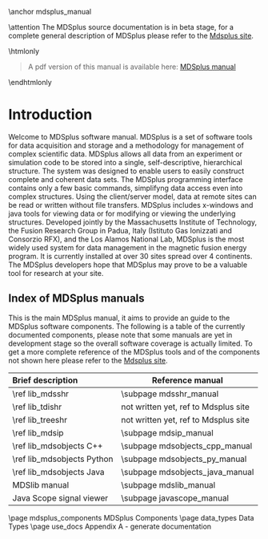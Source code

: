 
\anchor mdsplus_manual

\attention 
The MDSplus source documentation is in beta stage, for a complete general
description of MDSplus please refer to the [Mdsplus
site](http://www.mdsplus.org).

\htmlonly 
<blockquote class="doxtable">
<p>A pdf version of this manual is available here: <a href="../docs.pdf">MDSplus manual</a></p>
</blockquote> 
\endhtmlonly


Introduction
============

Welcome to MDSplus software manual. MDSplus is a set of software tools for data
acquisition and storage and a methodology for management of complex scientific
data. MDSplus allows all data from an experiment or simulation code to be
stored into a single, self-descriptive, hierarchical structure. The system was
designed to enable users to easily construct complete and coherent data sets.
The MDSplus programming interface contains only a few basic commands,
simplifyng data access even into complex structures. Using the client/server
model, data at remote sites can be read or written without file transfers.
MDSplus includes x-windows and java tools for viewing data or for modifying or
viewing the underlying structures. Developed jointly by the Massachusetts
Institute of Technology, the Fusion Research Group in Padua, Italy (Istituto
Gas Ionizzati and Consorzio RFX), and the Los Alamos National Lab, MDSplus is
the most widely used system for data management in the magnetic fusion energy
program. It is currently installed at over 30 sites spread over 4 continents.
The MDSplus developers hope that MDSplus may prove to be a valuable tool for
research at your site.


Index of MDSplus manuals
------------------------

This is the main MDSplus manual, it aims to provide an guide to the MDSplus
software components. The following is a table of the currently documented
components, please note that some manuals are yet in development stage so the
overall software coverage is actually limited. To get a more complete reference
of the MDSplus tools and of the components not shown here please refer to the
[Mdsplus site](http://www.mdsplus.org).


| Brief description          |  Reference manual                         |
|:---------------------------|-------------------------------------------|
| \ref lib_mdsshr            | \subpage mdsshr_manual                    |
| \ref lib_tdishr            |     not written yet, ref to Mdsplus site  |
| \ref lib_treeshr           |     not written yet, ref to Mdsplus site  |
| \ref lib_mdsip             | \subpage mdsip_manual                     |
| \ref lib_mdsobjects C++    | \subpage mdsobjects_cpp_manual            |
| \ref lib_mdsobjects Python | \subpage mdsobjects_py_manual             |
| \ref lib_mdsobjects Java   | \subpage mdsobjects_java_manual           |
| MDSlib manual              | \subpage mdslib_manual                    |
| Java Scope signal viewer   | \subpage javascope_manual                 |


<!-- ---------------------------------- -->
<!-- This keeps the related pages order -->
<!-- ---------------------------------- -->

\page mdsplus_components MDSplus Components
\page data_types Data Types
\page use_docs Appendix A - generate documentation


   


